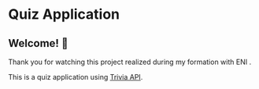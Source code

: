 # Quiz Application


## Welcome! 👋

Thank you for watching this project realized during my formation with ENI .

This is a quiz application using [Trivia API](https://opentdb.com/api_config.php).





